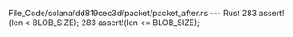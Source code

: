 File_Code/solana/dd819cec3d/packet/packet_after.rs --- Rust
283         assert!(len < BLOB_SIZE);                                                                                                                        283         assert!(len <= BLOB_SIZE);

